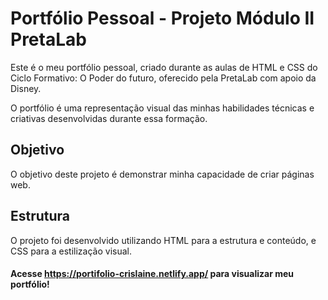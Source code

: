 # Portfólio Pessoal - Projeto Módulo II PretaLab
Este é o meu portfólio pessoal, criado durante as aulas de HTML e CSS do Ciclo Formativo: O Poder do futuro, oferecido pela PretaLab com apoio da Disney. 

O portfólio é uma representação visual das minhas habilidades técnicas e criativas desenvolvidas durante essa formação.

## Objetivo
O objetivo deste projeto é demonstrar minha capacidade de criar páginas web.


## Estrutura
O projeto foi desenvolvido utilizando HTML para a estrutura e conteúdo, e CSS para a estilização visual. 

#### Acesse https://portifolio-crislaine.netlify.app/ para visualizar  meu portfólio!


